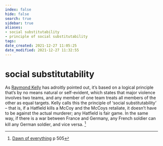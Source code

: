 ```yaml
---
index: false
hide: false
search: true
sidebar: true
aliases:
- social substitutability
- principle of social substitutability
tags:
date_created: 2021-12-27 11:05:25
date_modified: 2021-12-27 11:32:55
---
```


# social substitutability

As [Raymond Kelly](Raymond%20Kelly) has adroitly pointed out, it’s based on a logical principle that’s by no means natural or self-evident, which states that major violence involves two teams, and any member of one team treats all members of the other as equal targets. Kelly calls this the principle of ‘social substitutability’ – that is, if a Hatfield kills a McCoy and the McCoys retaliate, it doesn’t have to be against the actual murderer; any Hatfield is fair game. In the same way, if there is a war between France and Germany, any French soldier can kill any German soldier, and vice versa. [^1]

[^1]: [Dawn of everything](dawn_of_everything_graeber_wengrow.md) p 505
